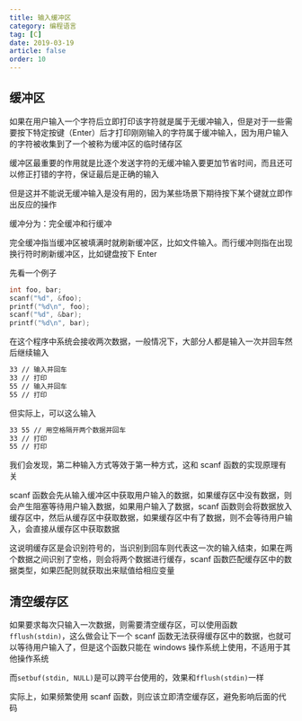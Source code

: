 ```yaml
---
title: 输入缓冲区
category: 编程语言
tag: [C]
date: 2019-03-19
article: false
order: 10
---
```


## 缓冲区

如果在用户输入一个字符后立即打印该字符就是属于无缓冲输入，但是对于一些需要按下特定按键（Enter）后才打印刚刚输入的字符属于缓冲输入，因为用户输入的字符被收集到了一个被称为缓冲区的临时储存区

缓冲区最重要的作用就是比逐个发送字符的无缓冲输入要更加节省时间，而且还可以修正打错的字符，保证最后是正确的输入

但是这并不能说无缓冲输入是没有用的，因为某些场景下期待按下某个键就立即作出反应的操作

缓冲分为：完全缓冲和行缓冲

完全缓冲指当缓冲区被填满时就刷新缓冲区，比如文件输入。而行缓冲则指在出现换行符时刷新缓冲区，比如键盘按下 Enter

先看一个例子

```c
int foo, bar;
scanf("%d", &foo);
printf("%d\n", foo);
scanf("%d", &bar);
printf("%d\n", bar);
```

在这个程序中系统会接收两次数据，一般情况下，大部分人都是输入一次并回车然后继续输入

```sh
33 // 输入并回车
33 // 打印
55 // 输入并回车
55 // 打印
```

但实际上，可以这么输入

```sh
33 55 // 用空格隔开两个数据并回车
33 // 打印
55 // 打印
```

我们会发现，第二种输入方式等效于第一种方式，这和 scanf 函数的实现原理有关

scanf 函数会先从输入缓冲区中获取用户输入的数据，如果缓存区中没有数据，则会产生阻塞等待用户输入数据，如果用户输入了数据，scanf 函数则会将数据放入缓存区中，然后从缓存区中获取数据，如果缓存区中有了数据，则不会等待用户输入，会直接从缓存区中获取数据

这说明缓存区是会识别符号的，当识别到回车则代表这一次的输入结束，如果在两个数据之间识别了空格，则会将两个数据进行缓存，scanf 函数匹配缓存区中的数据类型，如果匹配则就获取出来赋值给相应变量

## 清空缓存区

如果要求每次只输入一次数据，则需要清空缓存区，可以使用函数`fflush(stdin)`，这么做会让下一个 scanf 函数无法获得缓存区中的数据，也就可以等待用户输入了，但是这个函数只能在 windows 操作系统上使用，不适用于其他操作系统

而`setbuf(stdin, NULL)`是可以跨平台使用的，效果和`fflush(stdin)`一样

实际上，如果频繁使用 scanf 函数，则应该立即清空缓存区，避免影响后面的代码
